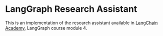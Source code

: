 # LangGraph Research Assistant

This is an implementation of the research assistant available in [LangChain Academy](https://academy.langchain.com/), LangGraph course module 4.